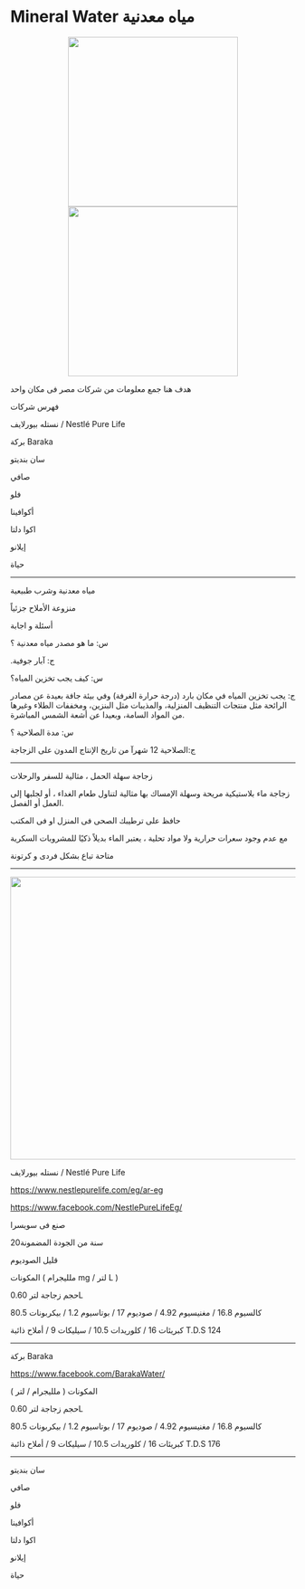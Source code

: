# Mineral Water مياه معدنية
 


<p align="center"><img src="https://user-images.githubusercontent.com/55116927/189504927-e411a43d-1f45-4b9c-a184-3d34bec06d45.jpg"  width="300" height="300" /> <img src="https://user-images.githubusercontent.com/55116927/189505087-2c5a987d-1d5d-43d8-b16a-86258e3037a1.jpg"  width="300" height="300" />
 
هدف هنا جمع معلومات من شركات مصر فى مكان واحد
 
 فهرس شركات
 
 نستله بيورلايف / Nestlé Pure Life


 بركة Baraka

 سان بنديتو
 
صافي


فلو

أكوافينا

اكوا دلتا 

إيلانو

حياة
 
 
 -----------------------------------------------------------
 
مياه معدنية وشرب طبيعية
 
منزوعة الأملاح جزئياً
 
أسئلة و اجابة
 
س: ما هو مصدر مياه معدنية ؟
 
.ج: آبار جوفية
 
س: كيف يجب تخزين المياه؟
 
ج: يجب تخزين المياه في مكان بارد (درجة حرارة الغرفة) وفي بيئة جافة بعيدة عن مصادر الرائحة مثل منتجات التنظيف المنزلية، والمذيبات مثل البنزين، ومخففات الطلاء وغيرها من المواد السامة، وبعيدا عن أشعة الشمس المباشرة.
 
 س: مدة الصلاحية ؟
 
 ج:الصلاحية 12 شهرآ من تاريخ الإنتاج المدون على الزجاجة
 
 
 --------------------------------------------------------------------

 
 زجاجة سهلة الحمل ، مثالية للسفر والرحلات
 
زجاجة ماء بلاستيكية مريحة وسهلة الإمساك بها مثالية لتناول طعام الغداء ، أو لجلبها إلى العمل أو الفصل.

حافظ على ترطيبك الصحى فى المنزل او فى المكتب
 
مع عدم وجود سعرات حرارية ولا مواد تحلية ، يعتبر الماء بديلاً ذكيًا للمشروبات السكرية
 
متاحة
تباع بشكل فردى و كرتونة

--------------------------------------------------------------------

<p align="center"><img src="https://user-images.githubusercontent.com/55116927/189762679-9e4c7d4a-84a2-4767-ba9c-3530c89a2dc0.png"  width="1000" height="500" />
 
 
نستله بيورلايف / Nestlé Pure Life


https://www.nestlepurelife.com/eg/ar-eg
 
https://www.facebook.com/NestlePureLifeEg/

صنع فى سويسرا

20سنة من الجودة المضمونة
 
قليل الصوديوم
 
 
المكونات ( ملليجرام mg / لتر L ) 

حجم زجاجة لتر 0.60L

كالسيوم 16.8 / مغنيسيوم 4.92 / صوديوم 17 / بوتاسيوم 1.2 / بيكربونات 80.5

كبريئات 16 / كلوريدات 10.5 / سيليكات 9 / أملاح ذائبة T.D.S 124


---------------------------------------------------------------------
بركة Baraka
 
 https://www.facebook.com/BarakaWater/
 
المكونات ( ملليجرام / لتر ) 

حجم زجاجة لتر 0.60L

كالسيوم 16.8 / مغنيسيوم 4.92 / صوديوم 17 / بوتاسيوم 1.2 / بيكربونات 80.5

كبريئات 16 / كلوريدات 10.5 / سيليكات 9 / أملاح ذائبة T.D.S 176
 
 ---------------------------------------------------------------------

سان بنديتو

صافي


فلو

أكوافينا

اكوا دلتا 

إيلانو

حياة

 
